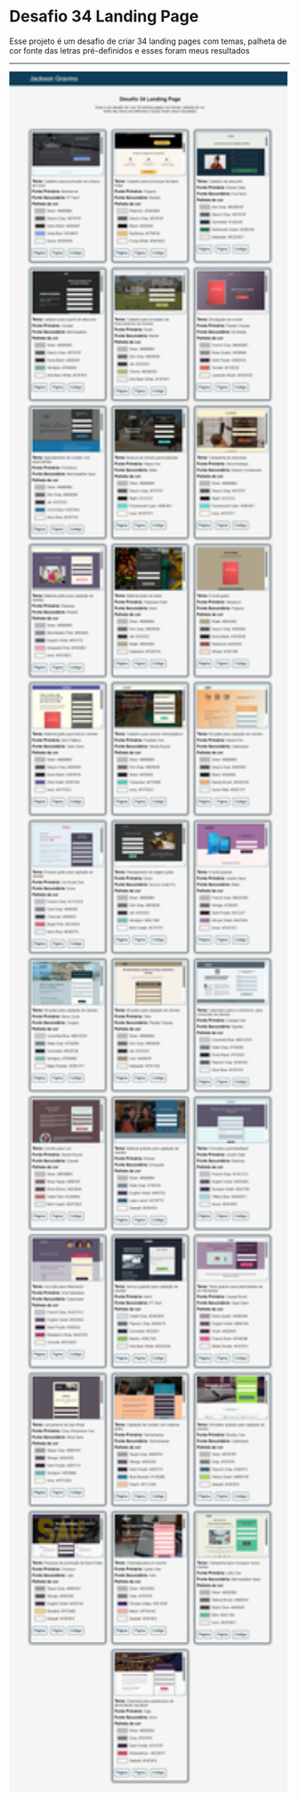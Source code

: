 # Desafio 34 Landing Page

Esse projeto é um desafio de criar 34 landing pages com temas, palheta de cor fonte das letras pré-definidos e esses foram meus resultados

---

<p>
  <img src="page.jpeg" alt="Demonstração do projeto" width="500px" />
</p>
